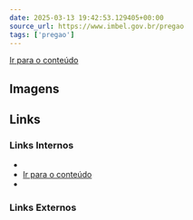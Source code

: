 ```yaml
---
date: 2025-03-13 19:42:53.129405+00:00
source_url: https://www.imbel.gov.br/pregao
tags: ['pregao']
---
```


[](https://www.imbel.gov.br/pregao)
[Ir para o conteúdo](https://www.imbel.gov.br/pregao#conteudo)
[ ](https://www.imbel.gov.br/pregao#home)


## Imagens



## Links

### Links Internos

- [](https://www.imbel.gov.br/pregao)
- [Ir para o conteúdo](https://www.imbel.gov.br/pregao#conteudo)
- [](https://www.imbel.gov.br/pregao#home)

### Links Externos


